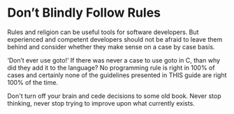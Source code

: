 # Don’t Blindly Follow Rules

Rules and religion can be useful tools for software developers.  But experienced and competent developers should not be afraid to leave them behind and consider whether they make sense on a case by case basis.

‘Don’t ever use goto!’ If there was never a case to use goto in C, than why did they add it to the language? No programming 
rule is right in 100% of cases and certainly none of the guidelines presented in THIS guide are right 100% of the time.

Don't turn off your brain and cede decisions to some old book.  Never stop thinking, never stop trying to improve upon what currently exists.
